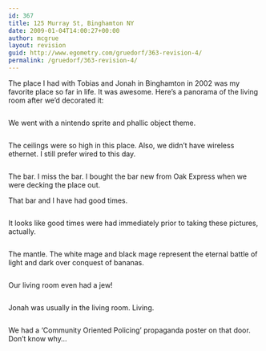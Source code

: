 ```yaml
---
id: 367
title: 125 Murray St, Binghamton NY
date: 2009-01-04T14:00:27+00:00
author: mcgrue
layout: revision
guid: http://www.egometry.com/gruedorf/363-revision-4/
permalink: /gruedorf/363-revision-4/
---
```

The place I had with Tobias and Jonah in Binghamton in 2002 was my favorite place so far in life. It was awesome. Here&#8217;s a panorama of the living room after we&#8217;d decorated it:

  
  


<a title="We went with a nintendo sprite and phallic object theme." rel="lightbox[murray]" href="/i/2002-02/living room-1.jpg"><img src="/i/2002-02/living room-1.jpg" alt="" /></a>

We went with a nintendo sprite and phallic object theme.

<a title="The ceilings were so high in this place.  Also, we didn't have wireless ethernet.  I still prefer wired to this day." rel="lightbox[murray]" href="/i/2002-02/living room-2.jpg"><img src="/i/2002-02/living room-2.jpg" alt="" /></a>

The ceilings were so high in this place. Also, we didn&#8217;t have wireless ethernet. I still prefer wired to this day.

<a title="The bar.  I miss the bar.  I bought the bar new from Oak Express when we were decking the place out. ...That bar and I have had good times." rel="lightbox[murray]" href="/i/2002-02/living room-3.jpg"><img src="/i/2002-02/living room-3.jpg" alt="" /></a>

The bar. I miss the bar. I bought the bar new from Oak Express when we were decking the place out.

That bar and I have had good times.

<a title="It looks like good times were had immediately prior to taking these pictures, actually." rel="lightbox[murray]" href="/i/2002-02/living room-4.jpg"><img src="/i/2002-02/living room-4.jpg" alt="" /></a>

It looks like good times were had immediately prior to taking these pictures, actually.

<a title="The mantle.  The white mage and black mage represent the eternal battle of light and dark over conquest of bananas." rel="lightbox[murray]" href="/i/2002-02/living room-5.jpg"><img src="/i/2002-02/living room-5.jpg" alt="" /></a>

The mantle. The white mage and black mage represent the eternal battle of light and dark over conquest of bananas.

<a title="Our living room even had a jew!" rel="lightbox[murray]" href="/i/2002-02/living room-6 (jonah's cove) .jpg"><img src="/i/2002-02/living room-6 (jonah's cove) .jpg" alt="" /></a>

Our living room even had a jew!

<a title="Jonah was usually in the living room.  Living." rel="lightbox[murray]" href="/i/2002-02/living room-7 (yes, jonah is furniture) .jpg"><img src="/i/2002-02/living room-7 (yes, jonah is furniture) .jpg" alt="" /></a>

Jonah was usually in the living room. Living.

<a title="We had a 'Community Oriented Policing' propaganda poster on that door.  Don't know why..." rel="lightbox[murray]" href="/i/2002-02/living room-8.jpg"><img src="/i/2002-02/living room-8.jpg" alt="" /></a>

We had a &#8216;Community Oriented Policing&#8217; propaganda poster on that door. Don&#8217;t know why&#8230;

<a title="And we're back!  I also was planning on getting an enormous television, but am glad I didn't.  I'd've basically been" rel="lightbox[murray]" href="/i/2002-02/living room-9 (back to square one).jpg"><img src="/i/2002-02/living room-9 (back to square one).jpg" alt="" /></a>